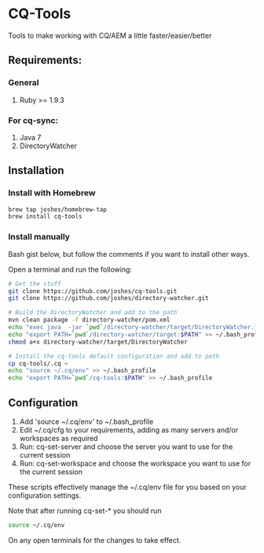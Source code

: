 CQ-Tools
========

Tools to make working with CQ/AEM a little faster/easier/better

## Requirements:

### General

1. Ruby >= 1.9.3

### For cq-sync:

1. Java 7
2. DirectoryWatcher

## Installation

### Install with Homebrew

```sh
brew tap joshes/homebrew-tap
brew install cq-tools
```

### Install manually

Bash gist below, but follow the comments if you want to install other ways.

Open a terminal and run the following:

```sh
# Get the stuff
git clone https://github.com/joshes/cq-tools.git
git clone https://github.com/joshes/directory-watcher.git

# Build the DirectoryWatcher and add to the path
mvn clean package -f directory-watcher/pom.xml
echo "exec java  -jar `pwd`/directory-watcher/target/DirectoryWatcher.jar $@" >> directory-watcher/target/DirectoryWatcher
echo "export PATH=`pwd`/directory-watcher/target:$PATH" >> ~/.bash_profile
chmod a+x directory-watcher/target/DirectoryWatcher

# Install the cq-tools default configuration and add to path
cp cq-tools/.cq ~
echo "source ~/.cq/env" >> ~/.bash_profile
echo "export PATH=`pwd`/cq-tools:$PATH" >> ~/.bash_profile
```

## Configuration

1. Add 'source ~/.cq/env' to ~/.bash_profile
2. Edit ~/.cq/cfg to your requirements, adding as many servers and/or workspaces as required
2. Run: cq-set-server and choose the server you want to use for the current session
3. Run: cq-set-workspace and choose the workspace you want to use for the current session

These scripts effectively manage the ~/.cq/env file for you based on your configuration settings.

Note that after running cq-set-* you should run 

```sh
source ~/.cq/env
```

On any open terminals for the changes to take effect.


